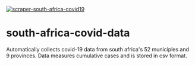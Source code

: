 [![scraper-south-africa-covid19](https://github.com/MangoErik/south-africa-covid-data/actions/workflows/scraper-sa-covid19.yml/badge.svg)](https://github.com/MangoErik/south-africa-covid-data/actions/workflows/scraper-sa-covid19.yml)

# south-africa-covid-data

Automatically collects covid-19 data from south africa's 52 municiples and 9 provinces. Data measures cumulative cases and is stored in csv format.

